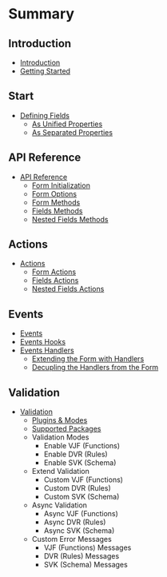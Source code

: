 # Summary

## Introduction
* [Introduction](README.md)
* [Getting Started](getting-started.md)

## Start
* [Defining Fields](docs/defining-fields/README.md)
    * [As Unified Properties](docs/defining-fields/unified-properties.md)
    * [As Separated Properties](docs/defining-fields/separated-properties.md)

## API Reference
* [API Reference](docs/api-reference/README.md)
    * [Form Initialization](docs/api-reference/form-initialization.md)
    * [Form Options](docs/api-reference/form-options.md)
    * [Form Methods](docs/api-reference/form-methods.md)
    * [Fields Methods](docs/api-reference/fields-methods.md)
    * [Nested Fields Methods](docs/api-reference/nested-fields-methods.md)

## Actions
* [Actions](docs/actions/README.md)
    * [Form Actions](docs/actions/form-actions.md)
    * [Fields Actions](docs/actions/fields-actions.md)
    * [Nested Fields Actions](docs/actions/nested-fields-actions.md)

## Events
* [Events](docs/events/README.md)
 * [Events Hooks](docs/events/events-hooks.md)
 * [Events Handlers](docs/events/events-handlers.md)
   * [Extending the Form with Handlers](docs/events/extending-form.md)
   * [Decupling the Handlers from the Form](docs/events/decoupling-handlers.md)

## Validation
* [Validation](validation.md)
    * [Plugins & Modes](docs/validation/plugins.md)
    * [Supported Packages](docs/validation/supported-packages.md)
    * Validation Modes
        * Enable VJF (Functions)
        * Enable DVR (Rules)
        * Enable SVK (Schema)
    * Extend Validation
        * Custom VJF (Functions)
        * Custom DVR (Rules)
        * Custom SVK (Schema)
    * Async Validation
        * Async VJF (Functions)
        * Async DVR (Rules)
        * Async SVK (Schema)
    * Custom Error Messages
        * VJF (Functions) Messages
        * DVR (Rules) Messages
        * SVK (Schema) Messages

